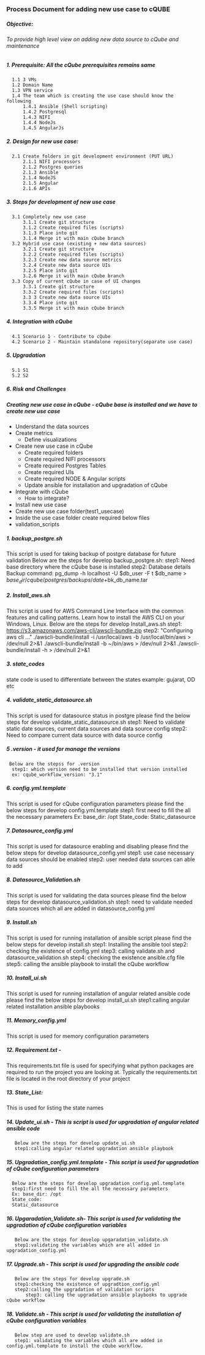 ### Process Document for adding new use case to cQUBE

##### **Objective:** 
###### To provide high level view on adding new data source to cQube and maintenance
##### 1. **Prerequisite:** All the cQube prerequisites remains same 
      1.1 3 VMs
      1.2 Domain Name
      1.3 VPN service
      1.4 The team which is creating the use case should know the following
          1.4.1 Ansible (Shell scripting)
          1.4.2 Postgresql
          1.4.3 NIFI
          1.4.4 NodeJs
          1.4.5 AngularJs
##### 2. **Design for new use case:**
      2.1 Create folders in git development environment (PUT URL)
          2.1.1 NIFI processors
          2.1.2 Postgres queries
          2.1.3 Ansible
          2.1.4 NodeJS
          2.1.5 Angular
          2.1.6 APIs
##### 3. **Steps for development of new use case**
      3.1 Completely new use case
          3.1.1 Create git structure
          3.1.2 Create required files (scripts)
          3.1.3 Place into git
          3.1.4 Merge it with main cQube branch
      3.2 Hybrid use case (existing + new data sources)
          3.2.1 Create git structure
          3.2.2 Create required files (scripts)
          3.2.3 Create new data source metrics
          3.2.4 Create new data source UIs
          3.2.5 Place into git
          3.2.6 Merge it with main cQube branch
      3.3 Copy of current cQube in case of UI changes
          3.3.1 Create git structure
          3.3.2 Create required files (scripts)
          3.3 3 Create new data source UIs
          3.3.4 Place into git
          3.3.5 Merge it with main cQube branch
##### 4. **Integration with cQube**
      4.1 Scenario 1 - Contribute to cQube
      4.2 Scenario 2 - Maintain standalone repository(separate use case)
##### 5. **Upgradation** 
      5.1 S1
      5.2 S2
##### 6. **Risk and Challenges**

##### **Creating new use case in cQube - cQube base is installed and we have to create new use case**

- Understand the data sources
- Create metrics 
  -  Define visualizations
- Create new use case in cQube
  -  Create required folders
  -  Create required NIFI processors 
  -  Create required Postgres Tables
  -  Create required UIs
  -  Create required NODE & Angular scripts
  -  Update ansible for installation and upgradation of cQube
- Integrate with cQube
  -  How to integrate?
- Install new use case
- Create new  use case folder(test1_usecase) 
- Inside the use case folder create required below files
- validation_scripts

##### 1. backup_postgre.sh 
This script is used for taking backup of postgre     database for future validation
      Below are the steps for develop backup_postgre.sh:
        step1: Need base directory where the cQube base is installed
        step2: Database details
      Backup command: 
        pg_dump -h localhost -U $db_user -F t $db_name >    $base_dir/cqube/postgres/backups/date +%Y%m%d%H%M$bk_db_name.tar
##### 2. Install_aws.sh
This script is used for AWS Command Line Interface with   the common features and calling patterns. Learn how to install the AWS CLI on your Windows, Linux. 
      Below are the steps for develop Install_aws.sh
	  step1: https://s3.amazonaws.com/aws-cli/awscli-bundle.zip 
	  step2: "Configuring aws cli ..."
       ./awscli-bundle/install -i /usr/local/aws -b /usr/local/bin/aws  > /dev/null 2>&1
      ./awscli-bundle/install -b ~/bin/aws  > /dev/null 2>&1
      ./awscli-bundle/install -h  > /dev/null 2>&1
##### 3. state_codes
state code is used to differentiate between the states
      example: gujarat, OD etc
##### 4. validate_static_datasource.sh
This script is used for datasource status in postgre
     please find the below steps for develop validate_static_datasource.sh
     step1: Need to validate static date sources, current data sources and data source config
	 step2: Need to compare current data source with data source config
##### 5 .version - it used for manage the versions
     Below are the stepss for .version
	  step1: which version need to be installed that version installed 
      ex: cqube_workflow_version: "3.1"
##### 6. config.yml.template
This script is used for cQube configuration parameters
      please find the below steps for develop config.yml.template
      step1: first need to fill the all the necessary parameters
      Ex: base_dir: /opt
      State_code:
      Static_datasource
##### 7. Datasource_config.yml
This script is used for datasource enabling and disabling
      please find the below steps for develop datasource_config.yml
      step1: use case necessary data sources should be enabled
      step2: user needed data sources can able to add  
##### 8. Datasource_Validation.sh
This script is used for validating the data sources
      please find the below steps for develop datasource_validation.sh
      step1: need to validate needed data sources which all are added in datasource_config.yml
##### 9. Install.sh
This script is used for running installation of ansible script
      please find the below steps for develop install.sh
	  step1: Installing the ansible tool
	  step2: checking the existence of config.yml
	  step3: calling validate.sh and datasource_validation.sh
	  step4: checking the existence ansible.cfg file
      step5: calling the ansible playbook to install the cQube workflow  
##### 10. Install_ui.sh
This script is used for running installation of angular related ansible code
      please find the below steps for develop install_ui.sh
	  step1:calling angular related installation ansible playbooks
##### 11. Memory_config.yml
This script is used for memory configuration parameters
##### 12. Requirement.txt -
This requirements.txt file is used for specifying what python packages are required to run the project you are looking at. Typically the requirements.txt file is located in the root directory of your project
##### 13. State_List:
This is used for listing the state names
##### 14. Update_ui.sh - This is script is used for upgradation of angular related ansible code
       Below are the steps for develop update_ui.sh
       step1:calling angular related upgradation ansible playbook
##### 15. Upgradation_config.yml.template - This script is used for upgradation of cQube configuration parameters
      Below are the steps for develop upgradation_config.yml.template
      step1:first need to fill the all the necessary parameters
      Ex: base_dir: /opt
      State_code:
      Static_datasource
##### 16. Upgaradation_Validate.sh- This script is used for validating the upgradation of cQube configuration variables
       Below are the steps for develop upgaradation_validate.sh
       step1:validating the variables which are all added in upgradation_config.yml
##### 17. Upgrade.sh - This script is used for upgrading the ansible code
       Below are the steps for develop upgrade.sh
	   step1:checking the existence of upgradtion_config.yml
	   step2:calling the upgradation of validation scripts
           step3: calling the upgradation ansible playbooks to upgrade cQube workflow 
##### 18. Validate.sh - This script is used for validating the installation of cQube configuration variables
       Below step are used to develop validate.sh
       step1: validating the variables which all are added in config.yml.template to install the cQube workflow.

